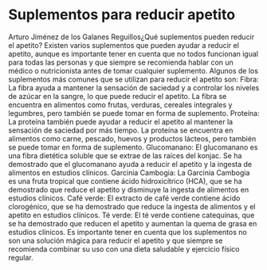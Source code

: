 # Suplementos para reducir apetito

Arturo Jiménez de los Galanes Reguillos¿Qué suplementos pueden reducir el apetito?
Existen varios suplementos que pueden ayudar a reducir el apetito, aunque es importante tener en cuenta que no todos funcionan igual para todas las personas y que siempre se recomienda hablar con un médico o nutricionista antes de tomar cualquier suplemento. Algunos de los suplementos más comunes que se utilizan para reducir el apetito son:
Fibra: La fibra ayuda a mantener la sensación de saciedad y a controlar los niveles de azúcar en la sangre, lo que puede reducir el apetito. La fibra se encuentra en alimentos como frutas, verduras, cereales integrales y legumbres, pero también se puede tomar en forma de suplemento.
Proteína: La proteína también puede ayudar a reducir el apetito al mantener la sensación de saciedad por más tiempo. La proteína se encuentra en alimentos como carne, pescado, huevos y productos lácteos, pero también se puede tomar en forma de suplemento.
Glucomanano: El glucomanano es una fibra dietética soluble que se extrae de las raíces del konjac. Se ha demostrado que el glucomanano ayuda a reducir el apetito y la ingesta de alimentos en estudios clínicos.
Garcinia Cambogia: La Garcinia Cambogia es una fruta tropical que contiene ácido hidroxicítrico (HCA), que se ha demostrado que reduce el apetito y disminuye la ingesta de alimentos en estudios clínicos.
Café verde: El extracto de café verde contiene ácido clorogénico, que se ha demostrado que reduce la ingesta de alimentos y el apetito en estudios clínicos.
Té verde: El té verde contiene catequinas, que se ha demostrado que reducen el apetito y aumentan la quema de grasa en estudios clínicos.
Es importante tener en cuenta que los suplementos no son una solución mágica para reducir el apetito y que siempre se recomienda combinar su uso con una dieta saludable y ejercicio físico regular.